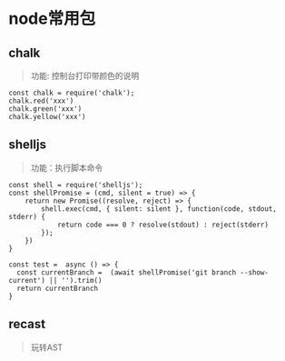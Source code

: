 # node常用包

## chalk 
> 功能: 控制台打印带颜色的说明
```
const chalk = require('chalk');
chalk.red('xxx')
chalk.green('xxx')
chalk.yellow('xxx')
```

## shelljs
> 功能：执行脚本命令
```
const shell = require('shelljs');
const shellPromise = (cmd, silent = true) => {
    return new Promise((resolve, reject) => {
        shell.exec(cmd, { silent: silent }, function(code, stdout, stderr) {
            return code === 0 ? resolve(stdout) : reject(stderr)
        });
    })
}

const test =  async () => {
  const currentBranch =  (await shellPromise('git branch --show-current') || '').trim()
  return currentBranch
}
```

## recast
> 玩转AST
